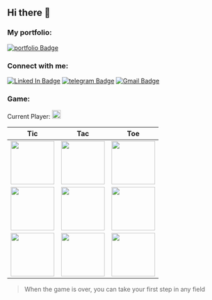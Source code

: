 ## Hi there 👋

### My portfolio:

[![portfolio Badge](https://img.shields.io/badge/PORTFOLIO-FDD11C?style=for-the-badge)](https://blackgolyb.github.io)

<!--
**blackgolyb/blackgolyb** is a ✨ _special_ ✨ repository because its `README.md` (this file) appears on your GitHub profile.

Here are some ideas to get you started:

- 🔭 I’m currently working on ...
- 🌱 I’m currently learning ...
- 👯 I’m looking to collaborate on ...
- 🤔 I’m looking for help with ...
- 💬 Ask me about ...
- 📫 How to reach me: ...
- 😄 Pronouns: ...
- ⚡ Fun fact: ...
-->

### Connect with me:

[![Linked In Badge](https://img.shields.io/badge/Linked_In-4085DE?style=for-the-badge&logo=LinkedIn&logoColor=fff)](https://www.linkedin.com/in/andrii-omelnitskyi-185193234/)
[![telegram Badge](https://img.shields.io/badge/Telegram-4085DE?style=for-the-badge&logo=telegram&logoColor=fff)](https://t.me/blackgolyb)
[![Gmail Badge](https://img.shields.io/badge/Gmail-4085DE?style=for-the-badge&logo=Gmail&logoColor=fff)](mailto:aomelnitsky@gmail.com)


### Game:

Current Player:
<img src="https://tic_tac_toe_api.serveo.net/api/v1/gh/get_current_player" height="20"/>

|Tic|Tac|Toe|
|-|-|-|
|<a href="https://tic_tac_toe_api.serveo.net/api/v1/gh/update_field/0?r=https://github.com/blackgolyb"><img src="https://tic_tac_toe_api.serveo.net/api/v1/gh/get_field/0" width="100"/></a>|<a href="https://tic_tac_toe_api.serveo.net/api/v1/gh/update_field/1?r=https://github.com/blackgolyb"><img src="https://tic_tac_toe_api.serveo.net/api/v1/gh/get_field/1" width="100"/></a>|<a href="https://tic_tac_toe_api.serveo.net/api/v1/gh/update_field/2?r=https://github.com/blackgolyb"><img src="https://tic_tac_toe_api.serveo.net/api/v1/gh/get_field/2" width="100"/></a>|
|<a href="https://tic_tac_toe_api.serveo.net/api/v1/gh/update_field/3?r=https://github.com/blackgolyb"><img src="https://tic_tac_toe_api.serveo.net/api/v1/gh/get_field/3" width="100"/></a>|<a href="https://tic_tac_toe_api.serveo.net/api/v1/gh/update_field/4?r=https://github.com/blackgolyb"><img src="https://tic_tac_toe_api.serveo.net/api/v1/gh/get_field/4" width="100"/></a>|<a href="https://tic_tac_toe_api.serveo.net/api/v1/gh/update_field/5?r=https://github.com/blackgolyb"><img src="https://tic_tac_toe_api.serveo.net/api/v1/gh/get_field/5" width="100"/></a>|
|<a href="https://tic_tac_toe_api.serveo.net/api/v1/gh/update_field/6?r=https://github.com/blackgolyb"><img src="https://tic_tac_toe_api.serveo.net/api/v1/gh/get_field/6" width="100"/></a>|<a href="https://tic_tac_toe_api.serveo.net/api/v1/gh/update_field/7?r=https://github.com/blackgolyb"><img src="https://tic_tac_toe_api.serveo.net/api/v1/gh/get_field/7" width="100"/></a>|<a href="https://tic_tac_toe_api.serveo.net/api/v1/gh/update_field/8?r=https://github.com/blackgolyb"><img src="https://tic_tac_toe_api.serveo.net/api/v1/gh/get_field/8" width="100"/></a>|


> When the game is over, you can take your first step in any field
